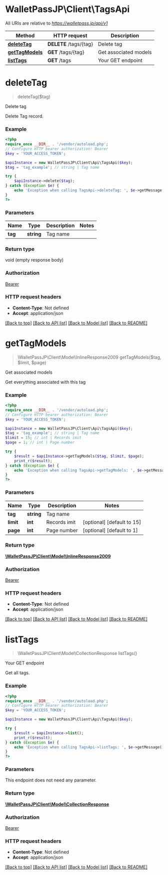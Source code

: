 # WalletPassJP\Client\TagsApi

All URIs are relative to *https://walletpass.jp/api/v1*

Method | HTTP request | Description
------------- | ------------- | -------------
[**deleteTag**](TagsApi.md#deletetag) | **DELETE** /tags/{tag} | Delete tag
[**getTagModels**](TagsApi.md#gettagmodels) | **GET** /tags/{tag} | Get associated models
[**listTags**](TagsApi.md#listtags) | **GET** /tags | Your GET endpoint

# **deleteTag**
> deleteTag($tag)

Delete tag

Delete Tag record.

### Example
```php
<?php
require_once __DIR__ . '/vendor/autoload.php';
// Configure HTTP bearer authorization: Bearer
$key = 'YOUR_ACCESS_TOKEN';

$apiInstance = new WalletPassJP\Client\Api\TagsApi($key);
$tag = 'tag_example'; // string | Tag name

try {
    $apiInstance->delete($tag);
} catch (Exception $e) {
    echo 'Exception when calling TagsApi->deleteTag: ', $e->getMessage(), PHP_EOL;
}
?>
```

### Parameters

Name | Type | Description  | Notes
------------- | ------------- | ------------- | -------------
 **tag** | **string**| Tag name |

### Return type

void (empty response body)

### Authorization

[Bearer](../../README.md#Bearer)

### HTTP request headers

 - **Content-Type**: Not defined
 - **Accept**: application/json

[[Back to top]](#) [[Back to API list]](../../README.md#documentation-for-api-endpoints) [[Back to Model list]](../../README.md#documentation-for-models) [[Back to README]](../../README.md)

# **getTagModels**
> \WalletPassJP\Client\Model\InlineResponse2009 getTagModels($tag, $limit, $page)

Get associated models

Get everything associated with this tag

### Example
```php
<?php
require_once __DIR__ . '/vendor/autoload.php';
// Configure HTTP bearer authorization: Bearer
$key = 'YOUR_ACCESS_TOKEN';

$apiInstance = new WalletPassJP\Client\Api\TagsApi($key);
$tag = 'tag_example'; // string | Tag name
$limit = 15; // int | Records imit
$page = 1; // int | Page number

try {
    $result = $apiInstance->getTagModels($tag, $limit, $page);
    print_r($result);
} catch (Exception $e) {
    echo 'Exception when calling TagsApi->getTagModels: ', $e->getMessage(), PHP_EOL;
}
?>
```

### Parameters

Name | Type | Description  | Notes
------------- | ------------- | ------------- | -------------
 **tag** | **string**| Tag name |
 **limit** | **int**| Records imit | [optional] [default to 15]
 **page** | **int**| Page number | [optional] [default to 1]

### Return type

[**\WalletPassJP\Client\Model\InlineResponse2009**](../Model/InlineResponse2009.md)

### Authorization

[Bearer](../../README.md#Bearer)

### HTTP request headers

 - **Content-Type**: Not defined
 - **Accept**: application/json

[[Back to top]](#) [[Back to API list]](../../README.md#documentation-for-api-endpoints) [[Back to Model list]](../../README.md#documentation-for-models) [[Back to README]](../../README.md)

# **listTags**
> \WalletPassJP\Client\Model\CollectionResponse listTags()

Your GET endpoint

Get all tags.

### Example
```php
<?php
require_once __DIR__ . '/vendor/autoload.php';
// Configure HTTP bearer authorization: Bearer
$key = 'YOUR_ACCESS_TOKEN';

$apiInstance = new WalletPassJP\Client\Api\TagsApi($key);

try {
    $result = $apiInstance->list();
    print_r($result);
} catch (Exception $e) {
    echo 'Exception when calling TagsApi->listTags: ', $e->getMessage(), PHP_EOL;
}
?>
```

### Parameters
This endpoint does not need any parameter.

### Return type

[**\WalletPassJP\Client\Model\CollectionResponse**](../Model/CollectionResponse.md)

### Authorization

[Bearer](../../README.md#Bearer)

### HTTP request headers

 - **Content-Type**: Not defined
 - **Accept**: application/json

[[Back to top]](#) [[Back to API list]](../../README.md#documentation-for-api-endpoints) [[Back to Model list]](../../README.md#documentation-for-models) [[Back to README]](../../README.md)

